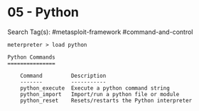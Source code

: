 # 05 - Python

Search Tag(s): #metasploit-framework #command-and-control

```
meterpreter > load python

Python Commands
===============

    Command         Description
    -------         -----------
    python_execute  Execute a python command string
    python_import   Import/run a python file or module
    python_reset    Resets/restarts the Python interpreter
```